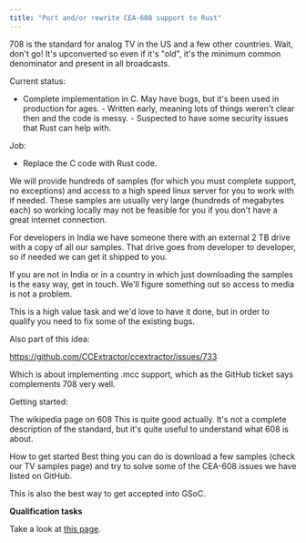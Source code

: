 ```yaml
---
title: "Port and/or rewrite CEA-608 support to Rust"
---
```


708 is the standard for analog TV in the US and a few other countries.
Wait, don't go! It's upconverted so even if it's "old", it's the
minimum common denominator and present in all broadcasts.

Current status:

- Complete implementation in C. May have bugs, but it's been used in
production for ages. - Written early, meaning lots of things weren't
clear then and the code is messy. - Suspected to have some security
issues that Rust can help with.



Job:

- Replace the C code with Rust code.

We will provide hundreds of samples (for which you must complete
support, no exceptions) and access to a high speed linux server for you
to work with if needed. These samples are usually very large (hundreds
of megabytes each) so working locally may not be feasible for you if you
don't have a great internet connection.

For developers in India we have someone there with an external 2 TB
drive with a copy of all our samples. That drive goes from developer to
developer, so if needed we can get it shipped to you.

If you are not in India or in a country in which just downloading the
samples is the easy way, get in touch. We'll figure something out so
access to media is not a problem.

This is a high value task and we'd love to have it done, but in order
to qualify you need to fix some of the existing bugs.

Also part of this idea:

<https://github.com/CCExtractor/ccextractor/issues/733>

Which is about implementing .mcc support, which as the GitHub ticket
says complements 708 very well.

Getting started:

The wikipedia page on 608 This is quite good actually. It's not a
complete description of the standard, but it's quite useful to
understand what 608 is about.

How to get started Best thing you can do is download a few samples
(check our TV samples page) and try to solve some of the CEA-608 issues
we have listed on GitHub.

This is also the best way to get accepted into GSoC.

 **Qualification tasks**

Take a look at [this page](/public/gsoc/takehome).
    
